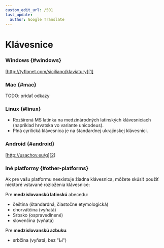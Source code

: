 ```yaml
---
custom_edit_url: /501
last_update:
  author: Google Translate
---
```


# Klávesnice

### Windows \{#windows}

[http://tyflonet.com/siciliano/klaviatury][1]

### Mac \{#mac}

TODO: pridať odkazy

### Linux \{#linux}

- Rozšírená MS latinka na medzinárodných latinských klávesniciach (napríklad hrvatska vo variante unicodeus).
- Plná cyrilická klávesnica je na štandardnej ukrajinskej klávesnici.

### Android \{#android}

[http://usachov.eu/g][2]

### Iné platformy \{#other-platforms}

Ak pre vašu platformu neexistuje žiadna klávesnica, môžete skúsiť použiť niektoré vstavané rozloženia klávesnice:

Pre **medzislovanskú latinskú** abecedu:

- čeština (štandardná, čiastočne etymologická)
- chorvátčina (vyňatá)
- Srbsko (ospravedlnené)
- slovenčina (vyňatá)

Pre **medzislovanskú azbuku**:

- srbčina (vyňatá, bez "Ы")

[1]: http://tyflonet.com/siciliano/klaviatury

[2]: http://usachov.eu/g

